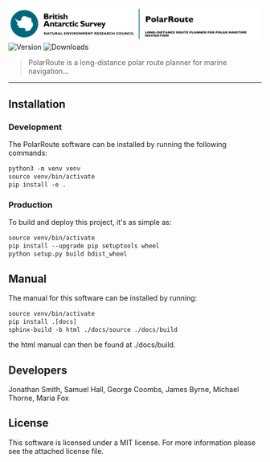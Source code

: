 ![](logo.jpg)
![Version][version] ![Downloads][downloads]

>PolarRoute is a long-distance polar route planner for marine navigation...
---

## Installation
### Development
The PolarRoute software can be installed by running the following commands:
```
python3 -m venv venv
source venv/bin/activate
pip install -e .
```
### Production
To build and deploy this project, it's as simple as:
```commandline
source venv/bin/activate
pip install --upgrade pip setuptools wheel
python setup.py build bdist_wheel
```

## Manual
The manual for this software can be installed by running:
```
source venv/bin/activate
pip install .[docs]
sphinx-build -b html ./docs/source ./docs/build
```
the html manual can then be found at ./docs/build.

## Developers
Jonathan Smith, Samuel Hall, George Coombs, James Byrne,  Michael Thorne, Maria Fox

## License
This software is licensed under a MIT license. For more information please see the attached license file.

[version]: https://img.shields.io/PolarRoute/v/datadog-metrics.svg?style=flat-square
[downloads]: https://img.shields.io/PolarRoute/dm/datadog-metrics.svg?style=flat-square